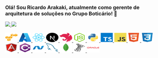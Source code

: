 ### Olá! Sou Ricardo Arakaki, atualmente como gerente de arquitetura de soluções no Grupo Boticário! 👋


<!--
**rtsarakaki/rtsarakaki** is a ✨ _special_ ✨ repository because its `README.md` (this file) appears on your GitHub profile.

Here are some ideas to get you started:

- 🔭 I’m currently working on ...
- 🌱 I’m currently learning ...
- 👯 I’m looking to collaborate on ...
- 🤔 I’m looking for help with ...
- 💬 Ask me about ...
- 📫 How to reach me: ...
- 😄 Pronouns: ...
- ⚡ Fun fact: ...
-->
<div>
  <a href='https://www.linkedin.com/in/ricardo-arakaki/'>
    <img height="180em" src="https://github-readme-stats.vercel.app/api?username=rtsarakaki&show_icons=true&theme=dracula&include_all_commits=true&count_private=true"/>
    <img height="180em" src="https://github-readme-stats.vercel.app/api/top-langs/?username=rtsarakaki&layout=compact&langs_count=16&theme=dracula"/>
</div>

<div style="display: inline_block"><br>
  <img aling="center" alt="rtsarakaki-aws" height="30" width="40" src="https://raw.githubusercontent.com/devicons/devicon/master/icons/amazonwebservices/amazonwebservices-original.svg">
  <img aling="center" alt="rtsarakaki-azure" height="30" width="40" src="https://raw.githubusercontent.com/devicons/devicon/master/icons/azure/azure-original.svg">
  <img aling="center" alt="rtsarakaki-react" height="30" width="40" src="https://raw.githubusercontent.com/devicons/devicon/master/icons/react/react-original.svg">
  <img aling="center" alt="rtsarakaki-nextjs" height="30" width="40" src="https://raw.githubusercontent.com/devicons/devicon/master/icons/nextjs/nextjs-original.svg">
  <img aling="center" alt="rtsarakaki-nestjs" height="30" width="40" src="https://raw.githubusercontent.com/devicons/devicon/master/icons/nestjs/nestjs-plain.svg">
  <img aling="center" alt="rtsarakaki-nodejs" height="30" width="40" src="https://raw.githubusercontent.com/devicons/devicon/master/icons/nodejs/nodejs-original.svg">
  <img aling="center" alt="rtsarakaki-python" height="30" width="40" src="https://raw.githubusercontent.com/devicons/devicon/master/icons/python/python-original.svg">
  <img aling="center" alt="rtsarakaki-ts" height="30" width="40" src="https://raw.githubusercontent.com/devicons/devicon/master/icons/typescript/typescript-original.svg">
  <img aling="center" alt="rtsarakaki-js" height="30" width="40" src="https://raw.githubusercontent.com/devicons/devicon/master/icons/javascript/javascript-original.svg">
  <img aling="center" alt="rtsarakaki-html5" height="30" width="40" src="https://raw.githubusercontent.com/devicons/devicon/master/icons/html5/html5-original.svg">
  <img aling="center" alt="rtsarakaki-css3" height="30" width="40" src="https://raw.githubusercontent.com/devicons/devicon/master/icons/css3/css3-original.svg">
  <img aling="center" alt="rtsarakaki-angular" height="30" width="40" src="https://raw.githubusercontent.com/devicons/devicon/master/icons/angularjs/angularjs-original.svg">
  <img aling="center" alt="rtsarakaki-csharp" height="30" width="40" src="https://raw.githubusercontent.com/devicons/devicon/master/icons/csharp/csharp-original.svg">
  <img aling="center" alt="rtsarakaki-dotnet" height="30" width="40" src="https://raw.githubusercontent.com/devicons/devicon/master/icons/dot-net/dot-net-original.svg">
  <img aling="center" alt="rtsarakaki-mysql" height="30" width="40" src="https://raw.githubusercontent.com/devicons/devicon/master/icons/mysql/mysql-original.svg">
  <img aling="center" alt="rtsarakaki-mongodb" height="30" width="40" src="https://raw.githubusercontent.com/devicons/devicon/master/icons/mongodb/mongodb-original.svg">
  <img aling="center" alt="rtsarakaki-sql-server" height="30" width="40" src="https://raw.githubusercontent.com/devicons/devicon/master/icons/microsoftsqlserver/microsoftsqlserver-plain.svg">
  <img aling="center" alt="rtsarakaki-sql-server" height="30" width="40" src="https://raw.githubusercontent.com/devicons/devicon/master/icons/oracle/oracle-original.svg">
</div>

